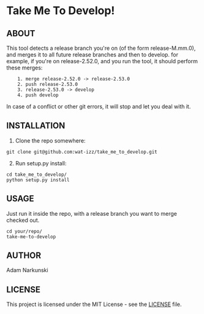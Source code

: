 # Take Me To Develop!
 
## ABOUT
This tool detects a release branch you're on (of the form release-M.mm.0),
and merges it to all future release branches and then to develop.
for example, if you're on release-2.52.0, and you run the tool, it should perform these merges:
```
    1. merge release-2.52.0 -> release-2.53.0
    2. push release-2.53.0
    3. release-2.53.0 -> develop
    4. push develop
```
In case of a conflict or other git errors, it will stop and let you deal with it.

## INSTALLATION
1. Clone the repo somewhere:
```
git clone git@github.com:wat-izz/take_me_to_develop.git
```
2. Run setup.py install:

```
cd take_me_to_develop/
python setup.py install
```

## USAGE
Just run it inside the repo, with a release branch you want to merge checked out.
```
cd your/repo/
take-me-to-develop
```

## AUTHOR
Adam Narkunski


## LICENSE

This project is licensed under the MIT License - see the [LICENSE](LICENSE) file.

